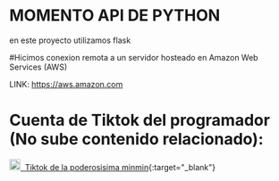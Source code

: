 # MOMENTO API DE PYTHON

en este proyecto utilizamos flask

#Hicimos conexion remota a un servidor hosteado en Amazon Web Services (AWS)

LINK: https://aws.amazon.com

# Cuenta de Tiktok del programador (No sube contenido relacionado): 
[<img src="https://user-images.githubusercontent.com/85806077/235405476-4d2b1727-29ff-4380-a5d0-44eab512a03d.png" alt="TikTok de la minmin XD" width="20" />&nbsp; Tiktok de la poderosisima minmin](https://www.tiktok.com/@minminaburrida){:target="_blank"}



